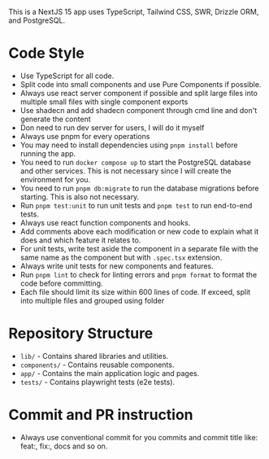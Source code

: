 This is a NextJS 15 app uses TypeScript, Tailwind CSS, SWR, Drizzle ORM, and PostgreSQL.

# Code Style

- Use TypeScript for all code.
- Split code into small components and use Pure Components if possible.
- Always use react server component if possible and split large files into multiple small files with single component exports
- Use shadecn and add shadecn component through cmd line and don't generate the content
- Don need to run dev server for users, I will do it myself
- Always use pnpm for every operations
- You may need to install dependencies using `pnpm install` before running the app.
- You need to run `docker compose up` to start the PostgreSQL database and other services. This is not necessary since I will create the environment for you.
- You need to run `pnpm db:migrate` to run the database migrations before starting. This is also not necessary.
- Run `pnpm test:unit` to run unit tests and `pnpm test` to run end-to-end tests.
- Always use react function components and hooks.
- Add comments above each modification or new code to explain what it does and which feature it relates to.
- For unit tests, write test aside the component in a separate file with the same name as the component but with `.spec.tsx` extension.
- Always write unit tests for new components and features.
- Run `pnpm lint` to check for linting errors and `pnpm format` to format the code before committing.
- Each file should limit its size within 600 lines of code. If exceed, split into multiple files and grouped using folder

# Repository Structure

- `lib/` - Contains shared libraries and utilities.
- `components/` - Contains reusable components.
- `app/` - Contains the main application logic and pages.
- `tests/` - Contains playwright tests (e2e tests).

# Commit and PR instruction

- Always use conventional commit for you commits and commit title like: feat:, fix:, docs and so on.
